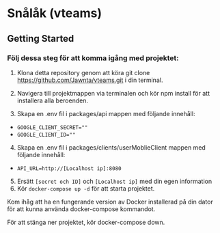 # Snålåk (vteams)

## Getting Started

### Följ dessa steg för att komma igång med projektet:

1. Klona detta repository genom att köra git clone https://github.com/Jawnta/vteams.git i din terminal.

2. Navigera till projektmappen via terminalen och kör npm install för att installera alla beroenden.

3. Skapa en .env fil i packages/api mappen med följande innehåll:  
- ```GOOGLE_CLIENT_SECRET=""```  
- ```GOOGLE_CLIENT_ID=""```

4. Skapa en .env fil i packages/clients/userMoblieClient mappen med följande innehåll:

- ```API_URL=http://[Localhost ip]:8080```

5. Ersätt ```[secret och ID]``` och ```[Localhost ip]``` med din egen information
6. Kör ```docker-compose up -d``` för att starta projektet.
  
Kom ihåg att ha en fungerande version av Docker installerad på din dator för att kunna använda docker-compose kommandot.

För att stänga ner projektet, kör docker-compose down.
